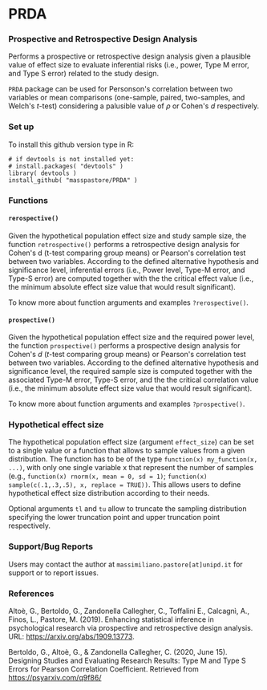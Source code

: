 # PRDA
### Prospective and Retrospective Design Analysis

Performs a prospective or retrospective design analysis given a plausible value of effect size to evaluate inferential risks (i.e., power, Type M error, and Type S error) related to the study design.

`PRDA` package can be used for Personson's correlation between two variables or mean comparisons  (one-sample, paired, two-samples, and Welch's *t*-test) considering a palusible value of $\rho$ or Cohen's *d* respectively. 


### Set up

To install this github version type in R:

```{r}
# if devtools is not installed yet: 
# install.packages( "devtools" )  
library( devtools )
install_github( "masspastore/PRDA" )
```

### Functions

#### `rerospective()`

Given the hypothetical population effect size and study sample size, the function `retrospective()` performs a retrospective design analysis for Cohen's d (t-test comparing group means) or Pearson's correlation test between two variables. According to the defined alternative hypothesis and significance level, inferential errors (i.e., Power level, Type-M error, and Type-S error) are computed together with the the critical effect value (i.e., the minimum absolute effect size value that would result significant).

To know more about function arguments and examples `?rerospective()`.

#### `prospective()`

Given the hypothetical population effect size and the required power level, the function `prospective()` performs a prospective design analysis for Cohen's *d* (*t*-test comparing group means) or Pearson's correlation test between two variables. According to the defined alternative hypothesis and significance level, the required sample size is computed together with the associated Type-M error, Type-S error, and the the critical correlation value (i.e., the minimum absolute effect size value that would result significant).

To know more about function arguments and examples `?prospective()`.

###  Hypothetical effect size

The hypothetical population effect size (argument `effect_size`) can be set to a single value or a function that allows to sample values from a given distribution. The function has to be of the type `function(x) my_function(x, ...)`, with only one single variable x that represent the number of samples (e.g., `function(x) rnorm(x, mean = 0, sd = 1)`; `function(x) sample(c(.1,.3,.5), x, replace = TRUE))`. This allows users to define hypothetical effect size distribution according to their needs.

Optional arguments `tl` and `tu` allow to truncate the sampling distribution specifying the lower truncation point and upper truncation point respectively.

### Support/Bug Reports

Users may contact the author at `massimiliano.pastore[at]unipd.it` for support or to report issues.

### References

Altoè, G., Bertoldo, G., Zandonella Callegher, C., Toffalini E., Calcagnì, A., Finos, L., Pastore, M. (2019).
Enhancing statistical inference in psychological research via prospective and retrospective design analysis. URL: https://arxiv.org/abs/1909.13773. 

Bertoldo, G., Altoè, G., & Zandonella Callegher, C. (2020, June 15). Designing Studies and Evaluating Research Results: Type M and Type S Errors for Pearson Correlation Coefficient. Retrieved from https://psyarxiv.com/q9f86/

